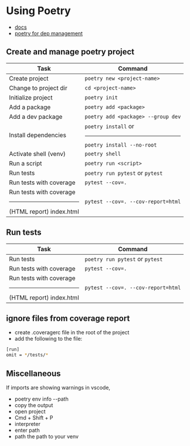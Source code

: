 # Using Poetry

- [docs](https://python-poetry.org/docs/)
- [poetry for dep management](../python/docker-fastapi-poetry/pyproject.toml)

## Create and manage poetry project

| Task                  | Command                             |
|-----------------------|-------------------------------------|
| Create project        | `poetry new <project-name>`         |
| Change to project dir | `cd <project-name>`                 |
| Initialize project    | `poetry init`                       |
| Add a package         | `poetry add <package>`              |
| Add a dev package     | `poetry add <package> --group dev`  |
| Install dependencies  | `poetry install` or <hr> `poetry install --no-root`  |
| Activate shell (venv) | `poetry shell`                      |
| Run a script          | `poetry run <script>`               |
| Run tests             | `poetry run pytest` or `pytest`     |
| Run tests with coverage | `pytest --cov=.` |
| Run tests with coverage <hr/> (HTML report) index.html | `pytest --cov=. --cov-report=html` |

## Run tests

| Task                  | Command                             |
|-----------------------|-------------------------------------|
| Run tests             | `poetry run pytest` or `pytest`     |
| Run tests with coverage | `pytest --cov=.` |
| Run tests with coverage <hr/> (HTML report) index.html | `pytest --cov=. --cov-report=html` |

## ignore files from coverage report

- create .coveragerc file in the root of the project
- add the following to the file:

```bash
[run]
omit = */tests/*
```

## Miscellaneous

If imports are showing warnings in vscode,

- poetry env info --path
- copy the output
- open project
- Cmd + Shift + P
- interpreter
- enter path
- path the path to your venv
